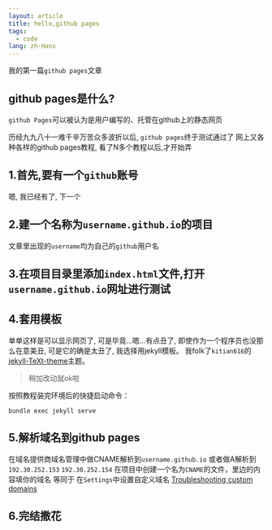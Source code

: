 ```yaml
---
layout: article
title: hello,github pages
tags:
  - code
lang: zh-Hans
---
```


我的第一篇`github pages`文章
<!--more-->

## github pages是什么?  

`github Pages`可以被认为是用户编写的、托管在github上的静态网页

历经九九八十一难千辛万苦众多波折以后, `github pages`终于测试通过了
 网上又各种各样的github pages教程, 看了N多个教程以后,才开始弄
## 1.首先,要有一个`github`账号
嗯, 我已经有了, 下一个

## 2.建一个名称为`username.github.io`的项目
文章里出现的`username`均为自己的`github`用户名

## 3.在项目目录里添加`index.html`文件,打开`username.github.io`网址进行测试
## 4.套用模板
单单这样是可以显示网页了, 可是毕竟...嗯...有点丑了, 即使作为一个程序员也没那么在意美丑, 可是它的确是太丑了, 我选择用jekyll模板。
我folk了`kitian616`的[jekyll-TeXt-theme](https://github.com/kitian616/jekyll-TeXt-theme)主题。
> 稍加改动就ok啦  

按照教程装完环境后的快捷启动命令：  
```
bundle exec jekyll serve
```

## 5.解析域名到**github pages**
在域名提供商域名管理中做CNAME解析到`username.github.io`
或者做A解析到
`192.30.252.153`
`192.30.252.154`
在项目中创建一个名为`CNAME`的文件，里边的内容填你的域名 等同于 在`Settings`中设置自定义域名
[Troubleshooting custom domains](https://help.github.com/articles/troubleshooting-custom-domains/)

## 6.完结撒花